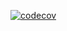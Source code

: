 [![codecov](https://codecov.io/gh/ZlobinVladimir/SpaceShip2022/branch/StartMoveCommand/graph/badge.svg?token=HM888L8K1I)](https://codecov.io/gh/ZlobinVladimir/SpaceShip2022)
